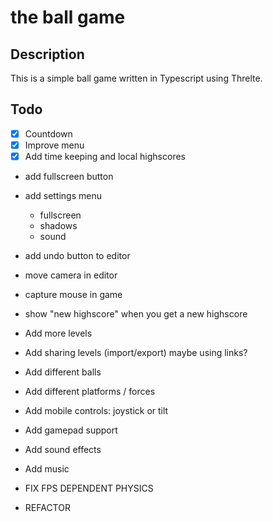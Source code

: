 # the ball game

## Description

This is a simple ball game written in Typescript using Threlte.

## Todo

- [x] Countdown
- [x] Improve menu
- [x] Add time keeping and local highscores

- add fullscreen button

- add settings menu
    - fullscreen
    - shadows
    - sound

- add undo button to editor

- move camera in editor

- capture mouse in game

- show "new highscore" when you get a new highscore

- Add more levels

- Add sharing levels (import/export) maybe using links?

- Add different balls

- Add different platforms / forces

- Add mobile controls: joystick or tilt

- Add gamepad support

- Add sound effects

- Add music

- FIX FPS DEPENDENT PHYSICS

- REFACTOR